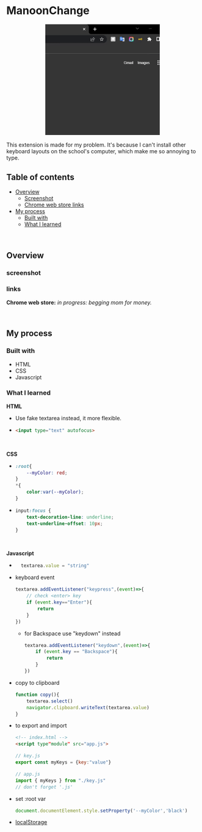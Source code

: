 # ManoonChange

<p align="center">
  <img src="mygif.gif" alt="animated" width=300 />
</p>

This extension is made for my problem. It's because I can't install other keyboard layouts on the school's computer, which make me so annoying to type.

## Table of contents

- [Overview](#overview)
  - [Screenshot](#screenshot)
  - [Chrome web store links](#links)
- [My process](#my-process)
  - [Built with](#built-with)
  - [What I learned](#what-i-learned)

<br>

## Overview

### screenshot

### links

**Chrome web store:** *in progress: begging mom for money.*

<br>

## My process

### Built with

- HTML
- CSS
- Javascript

### <strong>What I learned</strong>

**HTML**

- Use fake textarea instead, it more flexible.

-  
    ```html
    <input type="text" autofocus>
    ```

<br>

**CSS**

- 
    ```css
    :root{
        --myColor: red;
    }
    *{
        color:var(--myColor);
    }
- 
    ```css
    input:focus {
        text-decoration-line: underline;
        text-underline-offset: 10px;
    }
    ```
<br>

**Javascript**

- ```js
    textarea.value = "string"
    ```
- keyboard event
    ```js
    textarea.addEventListener("keypress",(event)=>{
        // check <enter> key
        if (event.key=="Enter"){
            return
        }
    })
    ```
    - for Backspace use "keydown" instead
        ```js
        textarea.addEventListener("keydown",(event)=>{
            if (event.key == "Backspace"){
                return
            }
        })
        ```
- copy to clipboard
    ```js
    function copy(){
        textarea.select()
        navigator.clipboard.writeText(textarea.value)
    }
    ```
- to export and import
    ```html
    <!-- index.html -->
    <script type"module" src="app.js">
    ```
    ```js
    // key.js
    export const myKeys = {key:"value"}
    ```
    ```js
    // app.js
    import { myKeys } from "./key.js"
    // don't forget '.js'
    ```
- set :root var
    ```js
    document.documentElement.style.setProperty('--myColor','black')
    ```
- [localStorage](https://developer.mozilla.org/en-US/docs/Web/API/Window/localStorage)
